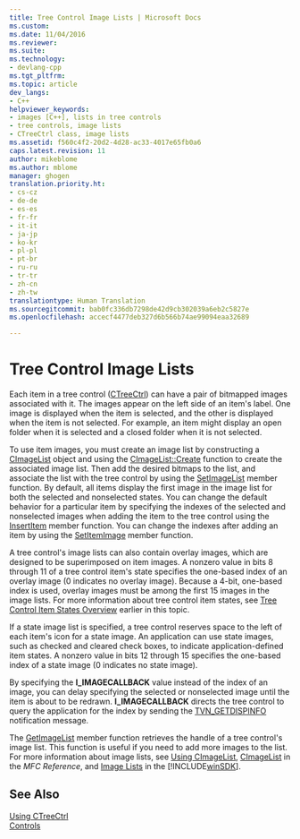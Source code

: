 ```yaml
---
title: Tree Control Image Lists | Microsoft Docs
ms.custom: 
ms.date: 11/04/2016
ms.reviewer: 
ms.suite: 
ms.technology:
- devlang-cpp
ms.tgt_pltfrm: 
ms.topic: article
dev_langs:
- C++
helpviewer_keywords:
- images [C++], lists in tree controls
- tree controls, image lists
- CTreeCtrl class, image lists
ms.assetid: f560c4f2-20d2-4d28-ac33-4017e65fb0a6
caps.latest.revision: 11
author: mikeblome
ms.author: mblome
manager: ghogen
translation.priority.ht:
- cs-cz
- de-de
- es-es
- fr-fr
- it-it
- ja-jp
- ko-kr
- pl-pl
- pt-br
- ru-ru
- tr-tr
- zh-cn
- zh-tw
translationtype: Human Translation
ms.sourcegitcommit: bab0fc336db7298de42d9cb302039a6eb2c5827e
ms.openlocfilehash: accecf4477deb327d6b566b74ae99094eaa32689

---
```

# Tree Control Image Lists
Each item in a tree control ([CTreeCtrl](../mfc/reference/ctreectrl-class.md)) can have a pair of bitmapped images associated with it. The images appear on the left side of an item's label. One image is displayed when the item is selected, and the other is displayed when the item is not selected. For example, an item might display an open folder when it is selected and a closed folder when it is not selected.  
  
 To use item images, you must create an image list by constructing a [CImageList](../mfc/reference/cimagelist-class.md) object and using the [CImageList::Create](../mfc/reference/cimagelist-class.md#cimagelist__create) function to create the associated image list. Then add the desired bitmaps to the list, and associate the list with the tree control by using the [SetImageList](../mfc/reference/ctreectrl-class.md#ctreectrl__setimagelist) member function. By default, all items display the first image in the image list for both the selected and nonselected states. You can change the default behavior for a particular item by specifying the indexes of the selected and nonselected images when adding the item to the tree control using the [InsertItem](../mfc/reference/ctreectrl-class.md#ctreectrl__insertitem) member function. You can change the indexes after adding an item by using the [SetItemImage](../mfc/reference/ctreectrl-class.md#ctreectrl__setitemimage) member function.  
  
 A tree control's image lists can also contain overlay images, which are designed to be superimposed on item images. A nonzero value in bits 8 through 11 of a tree control item's state specifies the one-based index of an overlay image (0 indicates no overlay image). Because a 4-bit, one-based index is used, overlay images must be among the first 15 images in the image lists. For more information about tree control item states, see [Tree Control Item States Overview](../mfc/tree-control-item-states-overview.md) earlier in this topic.  
  
 If a state image list is specified, a tree control reserves space to the left of each item's icon for a state image. An application can use state images, such as checked and cleared check boxes, to indicate application-defined item states. A nonzero value in bits 12 through 15 specifies the one-based index of a state image (0 indicates no state image).  
  
 By specifying the **I_IMAGECALLBACK** value instead of the index of an image, you can delay specifying the selected or nonselected image until the item is about to be redrawn. **I_IMAGECALLBACK** directs the tree control to query the application for the index by sending the [TVN_GETDISPINFO](http://msdn.microsoft.com/library/windows/desktop/bb773518) notification message.  
  
 The [GetImageList](../mfc/reference/ctreectrl-class.md#ctreectrl__getimagelist) member function retrieves the handle of a tree control's image list. This function is useful if you need to add more images to the list. For more information about image lists, see [Using CImageList](../mfc/using-cimagelist.md), [CImageList](../mfc/reference/cimagelist-class.md) in the *MFC Reference*, and [Image Lists](http://msdn.microsoft.com/library/windows/desktop/bb761389) in the [!INCLUDE[winSDK](../atl/includes/winsdk_md.md)].  
  
## See Also  
 [Using CTreeCtrl](../mfc/using-ctreectrl.md)   
 [Controls](../mfc/controls-mfc.md)




<!--HONumber=Jan17_HO2-->



